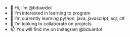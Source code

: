 - 👋 Hi, I’m @bduardol
- 👀 I'm interested in learning to program
- 🌱 I’m currently learning python, java, javascript, sql, c#
- 💞️ I’m looking to collaborate on projects
- 📫 You will find me on instagram @bduardol

<!---
bduardol/bduardol is a ✨ special ✨ repository because its `README.md` (this file) appears on your GitHub profile.
You can click the Preview link to take a look at your changes.
--->
